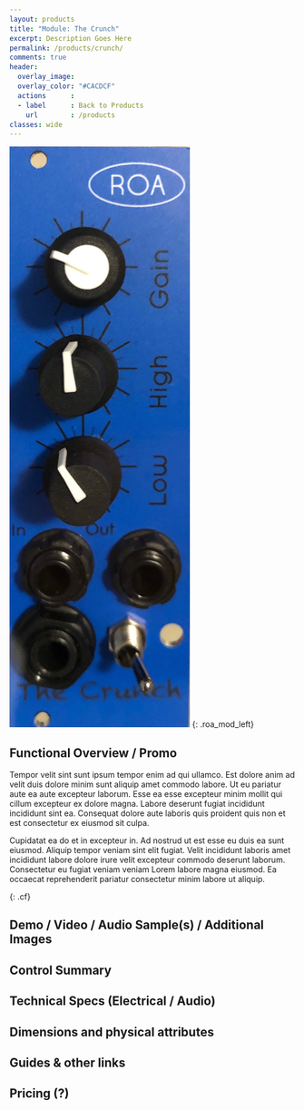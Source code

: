 ```yaml
---
layout: products
title: "Module: The Crunch"
excerpt: Description Goes Here
permalink: /products/crunch/
comments: true
header:
  overlay_image: 
  overlay_color: "#CACDCF"
  actions      :
  - label      : Back to Products
    url        : /products
classes: wide
---
```


![Crunch Mod Img][]
{: .roa_mod_left}

## Functional Overview / Promo

Tempor velit sint sunt ipsum tempor enim ad qui ullamco. Est dolore anim ad velit duis dolore minim sunt aliquip amet commodo labore. Ut eu pariatur aute ea aute excepteur laborum. Esse ea esse excepteur minim mollit qui cillum excepteur ex dolore magna. Labore deserunt fugiat incididunt incididunt sint ea. Consequat dolore aute laboris quis proident quis non et est consectetur ex eiusmod sit culpa.

Cupidatat ea do et in excepteur in. Ad nostrud ut est esse eu duis ea sunt eiusmod. Aliquip tempor veniam sint elit fugiat. Velit incididunt laboris amet incididunt labore dolore irure velit excepteur commodo deserunt laborum. Consectetur eu fugiat veniam veniam Lorem labore magna eiusmod. Ea occaecat reprehenderit pariatur consectetur minim labore ut aliquip.

{: .cf}

## Demo / Video / Audio Sample(s) / Additional Images

## Control Summary

## Technical Specs (Electrical / Audio)

## Dimensions and physical attributes

## Guides & other links

## Pricing (?)

[Crunch Mod Img]: /assets/images/crunch.jpeg "Crunch Module Photo"
